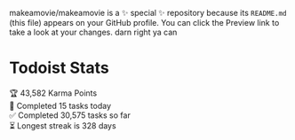 makeamovie/makeamovie is a ✨ special ✨ repository because its `README.md` (this file) appears on your GitHub profile.
You can click the Preview link to take a look at your changes. darn right ya can

# Todoist Stats

<!-- TODO-IST:START -->
🏆  43,582 Karma Points           
🌸  Completed 15 tasks today           
✅  Completed 30,575 tasks so far           
⏳  Longest streak is 328 days
<!-- TODO-IST:END -->